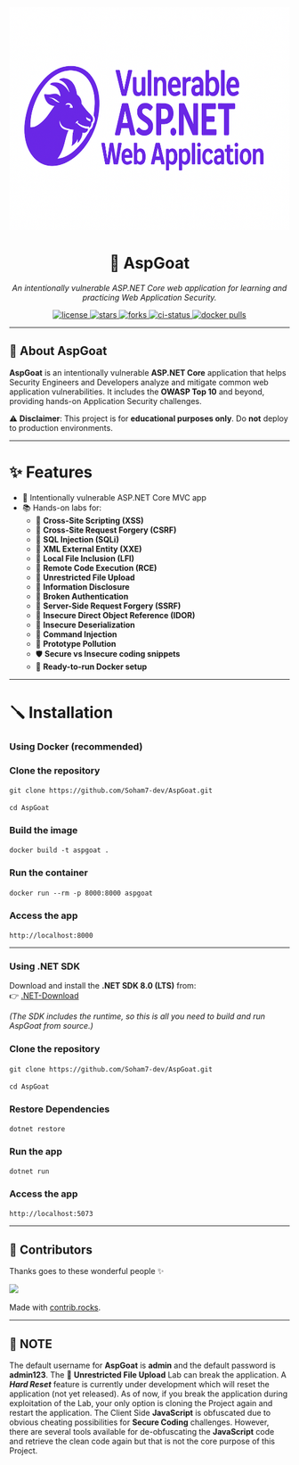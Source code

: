 <p align="center">
  <img src="wwwroot/AspGoatLogo-Github.png" alt="AspGoat Logo" height="400" width="1000"/>
</p>

<h1 align="center">🐐 AspGoat</h1>

<p align="center">
  <i>An intentionally vulnerable ASP.NET Core web application for learning and practicing Web Application Security.</i>
</p>

<p align="center">
  <a href="https://github.com/Soham7-dev/AspGoat/blob/main/LICENSE">
    <img src="https://img.shields.io/github/license/Soham7-dev/AspGoat?style=flat-square&color=blue" alt="license"/>
  </a>
  <a href="https://github.com/Soham7-dev/AspGoat/stargazers">
    <img src="https://img.shields.io/github/stars/Soham7-dev/AspGoat?style=flat-square&color=yellow" alt="stars"/>
  </a>
  <a href="https://github.com/Soham7-dev/AspGoat/network/members">
    <img src="https://img.shields.io/github/forks/Soham7-dev/AspGoat?style=flat-square&color=green" alt="forks"/>
  </a>
  <a href="https://github.com/Soham7-dev/AspGoat/actions">
    <img src="https://img.shields.io/github/actions/workflow/status/Soham7-dev/AspGoat/dotnet.yml?style=flat-square" alt="ci-status"/>
  </a>
  <a href="https://hub.docker.com/r/YOUR_DOCKERHUB_USERNAME/aspgoat">
    <img src="https://img.shields.io/docker/pulls/YOUR_DOCKERHUB_USERNAME/aspgoat?style=flat-square&logo=docker" alt="docker pulls"/>
  </a>
</p>

---

## 📖 About AspGoat

**AspGoat** is an intentionally vulnerable **ASP.NET Core** application that helps Security Engineers and Developers analyze and mitigate common web application vulnerabilities. 
It includes the **OWASP Top 10** and beyond, providing hands-on Application Security challenges.

⚠️ **Disclaimer**: This project is for **educational purposes only**. Do **not** deploy to production environments.  

---

# ✨ Features

- 🐞 Intentionally vulnerable ASP.NET Core MVC app  
- 📚 Hands-on labs for:
  - 🐞 **Cross-Site Scripting (XSS)**
  - 🐞 **Cross-Site Request Forgery (CSRF)**
  - 🐞 **SQL Injection (SQLi)**
  - 🐞 **XML External Entity (XXE)**
  - 🐞 **Local File Inclusion (LFI)**
  - 🐞 **Remote Code Execution (RCE)**
  - 🐞 **Unrestricted File Upload**
  - 🐞 **Information Disclosure**
  - 🐞 **Broken Authentication**
  - 🐞 **Server-Side Request Forgery (SSRF)**
  - 🐞 **Insecure Direct Object Reference (IDOR)**
  - 🐞 **Insecure Deserialization**
  - 🐞 **Command Injection**
  - 🐞 **Prototype Pollution**
  - 🛡️ **Secure vs Insecure coding snippets**  
  - 🐳 **Ready-to-run Docker setup**  

---

# 🪛 Installation

### Using Docker (recommended)

### Clone the repository

```git clone https://github.com/Soham7-dev/AspGoat.git```

```cd AspGoat```

### Build the image

```docker build -t aspgoat .```

### Run the container

```docker run --rm -p 8000:8000 aspgoat```

### Access the app

```http://localhost:8000```


---


### Using .NET SDK

Download and install the **.NET SDK 8.0 (LTS)** from:  
👉 [.NET-Download](https://dotnet.microsoft.com/en-us/download/dotnet/8.0)  

*(The SDK includes the runtime, so this is all you need to build and run AspGoat from source.)*

### Clone the repository

```git clone https://github.com/Soham7-dev/AspGoat.git```

```cd AspGoat```

### Restore Dependencies

```dotnet restore```

### Run the app

```dotnet run```

### Access the app

```http://localhost:5073```


---


## 👥 Contributors

Thanks goes to these wonderful people ✨

<a href="https://github.com/Soham7-dev/AspGoat/graphs/contributors">
  <img src="https://contrib.rocks/image?repo=Soham7-dev/AspGoat" />
</a>

Made with [contrib.rocks](https://contrib.rocks).

---

## 📝 NOTE

The default username for **AspGoat** is **admin** and the default password is **admin123**. The 🐞 **Unrestricted File Upload** Lab can break the application. A ***Hard Reset*** feature is currently under development which will reset the application (not yet released). As of now, if you break the application during exploitation of the Lab, your only option is cloning the Project again and restart the application. The Client Side **JavaScript** is obfuscated due to obvious cheating possibilities for **Secure Coding** challenges. However, there are several tools available for de-obfuscating the **JavaScript** code and retrieve the clean code again but that is not the core purpose of this Project.

